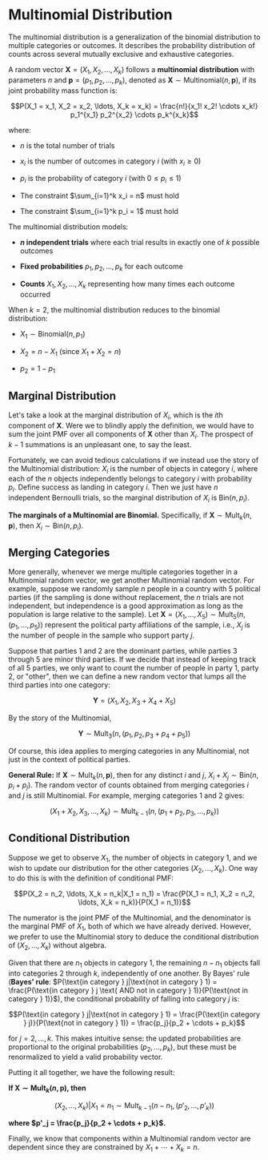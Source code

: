 # Multinomial Distribution

The multinomial distribution is a generalization of the binomial distribution to multiple categories or outcomes. It describes the probability distribution of counts across several mutually exclusive and exhaustive categories.

A random vector $\mathbf{X} = (X_1, X_2, \ldots, X_k)$ follows a **multinomial distribution** with parameters $n$ and $\mathbf{p} = (p_1, p_2, \ldots, p_k)$, denoted as $\mathbf{X} \sim \text{Multinomial}(n, \mathbf{p})$, if its joint probability mass function is:

$$P(X_1 = x_1, X_2 = x_2, \ldots, X_k = x_k) = \frac{n!}{x_1! x_2! \cdots x_k!} p_1^{x_1} p_2^{x_2} \cdots p_k^{x_k}$$

where:

- $n$ is the total number of trials

- $x_i$ is the number of outcomes in category $i$ (with $x_i \geq 0$)

- $p_i$ is the probability of category $i$ (with $0 \leq p_i \leq 1$)

- The constraint $\sum_{i=1}^k x_i = n$ must hold

- The constraint $\sum_{i=1}^k p_i = 1$ must hold

The multinomial distribution models:

- **$n$ independent trials** where each trial results in exactly one of $k$ possible outcomes

- **Fixed probabilities** $p_1, p_2, \ldots, p_k$ for each outcome

- **Counts** $X_1, X_2, \ldots, X_k$ representing how many times each outcome occurred

When $k = 2$, the multinomial distribution reduces to the binomial distribution:

- $X_1 \sim \text{Binomial}(n, p_1)$

- $X_2 = n - X_1$ (since $X_1 + X_2 = n$)

- $p_2 = 1 - p_1$

## Marginal Distribution

Let's take a look at the marginal distribution of $X_i$, which is the $i$th component of $\mathbf{X}$. Were we to blindly apply the definition, we would have to sum the joint PMF over all components of $\mathbf{X}$ other than $X_i$. The prospect of $k-1$ summations is an unpleasant one, to say the least.

Fortunately, we can avoid tedious calculations if we instead use the story of the Multinomial distribution: $X_i$ is the number of objects in category $i$, where each of the $n$ objects independently belongs to category $i$ with probability $p_i$. Define success as landing in category $i$. Then we just have $n$ independent Bernoulli trials, so the marginal distribution of $X_i$ is $\text{Bin}(n, p_i)$.

**The marginals of a Multinomial are Binomial.** Specifically, if $\mathbf{X} \sim \text{Mult}_k(n, \mathbf{p})$, then $X_i \sim \text{Bin}(n, p_i)$.

## Merging Categories

More generally, whenever we merge multiple categories together in a Multinomial random vector, we get another Multinomial random vector. For example, suppose we randomly sample $n$ people in a country with 5 political parties (if the sampling is done without replacement, the $n$ trials are not independent, but independence is a good approximation as long as the population is large relative to the sample). Let $\mathbf{X} = (X_1, \ldots, X_5) \sim \text{Mult}_5(n, (p_1, \ldots, p_5))$ represent the political party affiliations of the sample, i.e., $X_j$ is the number of people in the sample who support party $j$.

Suppose that parties 1 and 2 are the dominant parties, while parties 3 through 5 are minor third parties. If we decide that instead of keeping track of all 5 parties, we only want to count the number of people in party 1, party 2, or "other", then we can define a new random vector that lumps all the third parties into one category:

$$\mathbf{Y} = (X_1, X_2, X_3 + X_4 + X_5)$$

By the story of the Multinomial,

$$\mathbf{Y} \sim \text{Mult}_3(n, (p_1, p_2, p_3 + p_4 + p_5))$$

Of course, this idea applies to merging categories in any Multinomial, not just in the context of political parties.

**General Rule:** If $\mathbf{X} \sim \text{Mult}_k(n, \mathbf{p})$, then for any distinct $i$ and $j$, $X_i + X_j \sim \text{Bin}(n, p_i + p_j)$. The random vector of counts obtained from merging categories $i$ and $j$ is still Multinomial. For example, merging categories 1 and 2 gives:

$$(X_1 + X_2, X_3, \ldots, X_k) \sim \text{Mult}_{k-1}(n, (p_1 + p_2, p_3, \ldots, p_k))$$

## Conditional Distribution

Suppose we get to observe $X_1$, the number of objects in category 1, and we wish to update our distribution for the other categories $(X_2, \ldots, X_k)$. One way to do this is with the definition of conditional PMF:

$$P(X_2 = n_2, \ldots, X_k = n_k|X_1 = n_1) = \frac{P(X_1 = n_1, X_2 = n_2, \ldots, X_k = n_k)}{P(X_1 = n_1)}$$

The numerator is the joint PMF of the Multinomial, and the denominator is the marginal PMF of $X_1$, both of which we have already derived. However, we prefer to use the Multinomial story to deduce the conditional distribution of $(X_2, \ldots, X_k)$ without algebra.

Given that there are $n_1$ objects in category 1, the remaining $n - n_1$ objects fall into categories 2 through $k$, independently of one another. By Bayes' rule (**Bayes' rule**: $P(\text{in category } j|\text{not in category } 1) = \frac{P(\text{in category } j \text{ AND not in category } 1)}{P(\text{not in category } 1)}$), the conditional probability of falling into category $j$ is:

$$P(\text{in category } j|\text{not in category } 1) = \frac{P(\text{in category } j)}{P(\text{not in category } 1)} = \frac{p_j}{p_2 + \cdots + p_k}$$

for $j = 2, \ldots, k$. This makes intuitive sense: the updated probabilities are proportional to the original probabilities $(p_2, \ldots, p_k)$, but these must be renormalized to yield a valid probability vector.

Putting it all together, we have the following result:

**If $\mathbf{X} \sim \text{Mult}_k(n, \mathbf{p})$, then**

$$(X_2, \ldots, X_k)|X_1 = n_1 \sim \text{Mult}_{k-1}(n - n_1, (p'_2, \ldots, p'_k))$$

**where $p'_j = \frac{p_j}{p_2 + \cdots + p_k}$.**

Finally, we know that components within a Multinomial random vector are dependent since they are constrained by $X_1 + \cdots + X_k = n$.